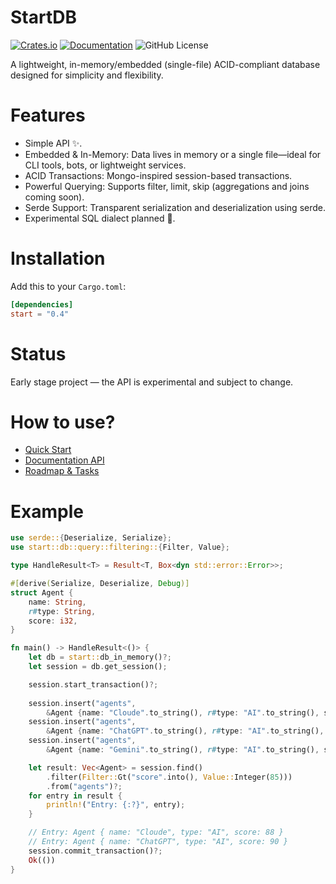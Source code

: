 # StartDB

[![Crates.io](https://img.shields.io/crates/v/start)](https://crates.io/crates/start)
[![Documentation](https://docs.rs/start/badge.svg)](https://docs.rs/start)
![GitHub License](https://img.shields.io/github/license/leofaraf/start)

A lightweight, in-memory/embedded (single-file) ACID-compliant database designed for simplicity and flexibility.

# Features

- Simple API ✨.
- Embedded & In-Memory: Data lives in memory or a single file—ideal for CLI tools, bots, or lightweight services.
- ACID Transactions: Mongo-inspired session-based transactions.
- Powerful Querying: Supports filter, limit, skip (aggregations and joins coming soon).
- Serde Support: Transparent serialization and deserialization using serde.
- Experimental SQL dialect planned 🧪.

# Installation

Add this to your `Cargo.toml`:
```toml
[dependencies]
start = "0.4"
```

# Status

Early stage project — the API is experimental and subject to change.

# How to use?

- [Quick Start](docs/QUICK_START.md)
- [Documentation API](https://docs.rs/start)
- [Roadmap & Tasks](docs/ROADMAP.md)

# Example
```rust
use serde::{Deserialize, Serialize};
use start::db::query::filtering::{Filter, Value};

type HandleResult<T> = Result<T, Box<dyn std::error::Error>>;

#[derive(Serialize, Deserialize, Debug)]
struct Agent {
    name: String,
    r#type: String,
    score: i32,
}

fn main() -> HandleResult<()> {
    let db = start::db_in_memory()?;
    let session = db.get_session();

    session.start_transaction()?;
    
    session.insert("agents", 
        &Agent {name: "Cloude".to_string(), r#type: "AI".to_string(), score: 88})?;
    session.insert("agents",
        &Agent {name: "ChatGPT".to_string(), r#type: "AI".to_string(), score: 90})?;
    session.insert("agents",
        &Agent {name: "Gemini".to_string(), r#type: "AI".to_string(), score: 85})?;

    let result: Vec<Agent> = session.find()
        .filter(Filter::Gt("score".into(), Value::Integer(85)))
        .from("agents")?;
    for entry in result {
        println!("Entry: {:?}", entry);
    }

    // Entry: Agent { name: "Cloude", type: "AI", score: 88 }
    // Entry: Agent { name: "ChatGPT", type: "AI", score: 90 }
    session.commit_transaction()?;
    Ok(())
}
```
